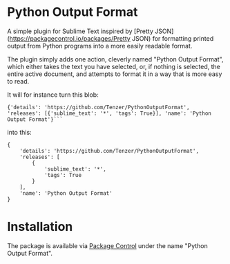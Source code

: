 # Python Output Format

A simple plugin for Sublime Text inspired by [Pretty JSON](https://packagecontrol.io/packages/Pretty JSON) for formatting printed output from Python programs into a more easily readable format.

The plugin simply adds one action, cleverly named "Python Output Format", which either takes the text you have selected, or, if nothing is selected, the entire active document, and attempts to format it in a way that is more easy to read.

It will for instance turn this blob:

    {'details': 'https://github.com/Tenzer/PythonOutputFormat', 'releases': [{'sublime_text': '*', 'tags': True}], 'name': 'Python Output Format'}```

into this:

    {
        'details': 'https://github.com/Tenzer/PythonOutputFormat',
        'releases': [
            {
                'sublime_text': '*',
                'tags': True 
            }
        ],
        'name': 'Python Output Format'
    }


# Installation

The package is available via [Package Control](https://sublime.wbond.net/) under the name "Python Output Format".
